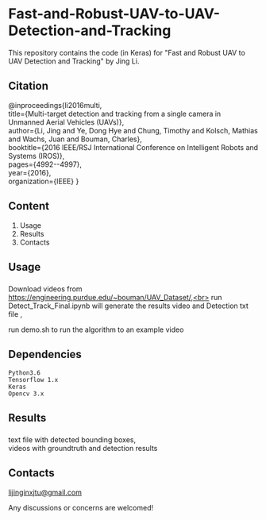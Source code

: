 # Fast-and-Robust-UAV-to-UAV-Detection-and-Tracking
This repository contains the code (in Keras) for "Fast and Robust UAV to UAV Detection and Tracking" by Jing Li.
## Citation

@inproceedings{li2016multi,<br>
  title={Multi-target detection and tracking from a single camera in Unmanned Aerial Vehicles (UAVs)},<br>
  author={Li, Jing and Ye, Dong Hye and Chung, Timothy and Kolsch, Mathias and Wachs, Juan and Bouman, Charles},<br>
  booktitle={2016 IEEE/RSJ International Conference on Intelligent Robots and Systems (IROS)},<br>
  pages={4992--4997},<br>
  year={2016},<br>
  organization={IEEE}
}



## Content
1. Usage
2. Results
3. Contacts


## Usage
### 
Download videos from https://engineering.purdue.edu/~bouman/UAV_Dataset/,<br>
run Detect_Track_Final.ipynb will generate the results video and Detection txt file ,<br>

run demo.sh to run the algorithm to an example video
## Dependencies

    Python3.6
    Tensorflow 1.x
    Keras
    Opencv 3.x    



## Results
### 
text file with detected bounding boxes,<br>
videos with groundtruth and detection results
## Contacts
lijinginxjtu@gmail.com

Any discussions or concerns are welcomed!
